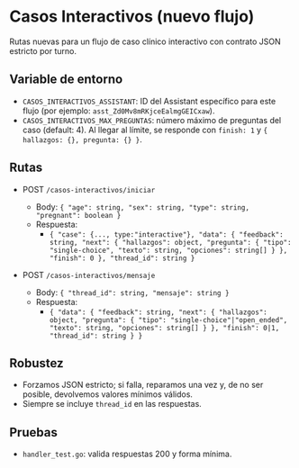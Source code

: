 # Casos Interactivos (nuevo flujo)

Rutas nuevas para un flujo de caso clínico interactivo con contrato JSON estricto por turno.

## Variable de entorno
- `CASOS_INTERACTIVOS_ASSISTANT`: ID del Assistant específico para este flujo (por ejemplo: `asst_Zd0Mv8mRKjceEalmgGEICxaw`).
- `CASOS_INTERACTIVOS_MAX_PREGUNTAS`: número máximo de preguntas del caso (default: 4). Al llegar al límite, se responde con `finish: 1` y `{ hallazgos: {}, pregunta: {} }`.

## Rutas
- POST `/casos-interactivos/iniciar`
  - Body: `{ "age": string, "sex": string, "type": string, "pregnant": boolean }`
  - Respuesta:
    - `{ "case": {..., type:"interactive"}, "data": { "feedback": string, "next": { "hallazgos": object, "pregunta": { "tipo": "single-choice", "texto": string, "opciones": string[] } }, "finish": 0 }, "thread_id": string }`

- POST `/casos-interactivos/mensaje`
  - Body: `{ "thread_id": string, "mensaje": string }`
  - Respuesta:
    - `{ "data": { "feedback": string, "next": { "hallazgos": object, "pregunta": { "tipo": "single-choice"|"open_ended", "texto": string, "opciones": string[] } }, "finish": 0|1, "thread_id": string } }`

## Robustez
- Forzamos JSON estricto; si falla, reparamos una vez y, de no ser posible, devolvemos valores mínimos válidos.
- Siempre se incluye `thread_id` en las respuestas.

## Pruebas
- `handler_test.go`: valida respuestas 200 y forma mínima.
